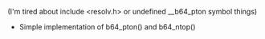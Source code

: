 (I'm tired about include <resolv.h> or undefined __b64_pton symbol things)

- Simple implementation of b64_pton() and b64_ntop()
